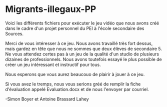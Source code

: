 # Migrants-illegaux-PP

Voici les différents fichiers pour exécuter le jeu vidéo que nous avons créé dans le cadre d'un projet personnel du PEI à l'école secondaire des Sources.

Merci de vous intéresser à ce jeu. Nous avons travaillé très fort dessus, mais gardez en tête que nous ne sommes que deux élèves de secondaire 5. Ne vous attendez certes pas à un jeu de la qualité d'un studio de plusieurs dizaines de professionnels. Nous avons toutefois essayé le plus possible de créer un jeu intéressant et instructif pour tous.

Nous esperons que vous aurez beaucouo de plairir à jouer à ce jeu.

Si vous avez le tremps, nous vous serions gréé de remplir la fiche d'évaluation appelé Evaluation.docx et de nous l'envoyer par courriel.

-Simon Boyer et Antoine Brassard Lahey
